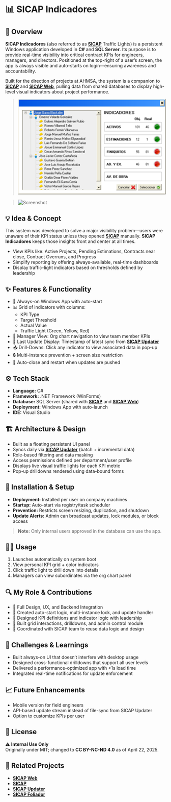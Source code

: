 # 📊 SICAP Indicadores

## 🧭 Overview
**SICAP Indicadores** (also referred to as **[SICAP](https://github.com/HermiloOrtega/SICAP)** Traffic Lights) is a persistent Windows application developed in **C#** and **SQL Server**. Its purpose is to provide real-time visibility into critical contract KPIs for engineers, managers, and directors. Positioned at the top-right of a user’s screen, the app is always visible and auto-starts on login—ensuring awareness and accountability.

Built for the direction of projects at AHMSA, the system is a companion to **[SICAP](https://github.com/HermiloOrtega/SICAP)** and **[SICAP Web](https://github.com/HermiloOrtega/SICAP-Web)**, pulling data from shared databases to display high-level visual indicators about project performance.

> ![Screenshot](./assets/4.png)

> ![Screenshot](./assets/1.png)

## 💡 Idea & Concept
This system was developed to solve a major visibility problem—users were unaware of their KPI status unless they opened **[SICAP](https://github.com/HermiloOrtega/SICAP)** manually. **SICAP Indicadores** keeps those insights front and center at all times.

- View KPIs like: Active Projects, Pending Estimations, Contracts near close, Contract Overruns, and Progress
- Simplify reporting by offering always-available, real-time dashboards
- Display traffic-light indicators based on thresholds defined by leadership

## ✨ Features & Functionality
- 📌 Always-on Windows App with auto-start
- 📊 Grid of indicators with columns:
  - KPI Type
  - Target Threshold
  - Actual Value
  - Traffic Light (Green, Yellow, Red)
- 🧭 Manager View: Org chart navigation to view team member KPIs
- 📅 Last Update Display: Timestamp of latest sync from **[SICAP Updater](https://github.com/HermiloOrtega/SICAP-Web-Updates)**
- 📥 Drill-Downs: Click any indicator to view associated data in pop-up
- 🔒 Multi-instance prevention + screen size restriction
- 🧪 Auto-close and restart when updates are pushed

## ⚙️ Tech Stack
- **Language:** C#
- **Framework:** .NET Framework (WinForms)
- **Database:** SQL Server (shared with **[SICAP](https://github.com/HermiloOrtega/SICAP)** and **[SICAP Web](https://github.com/HermiloOrtega/SICAP-Web)**)
- **Deployment:** Windows App with auto-launch
- **IDE:** Visual Studio

## 🏗 Architecture & Design
- Built as a floating persistent UI panel
- Syncs daily via **[SICAP Updater](https://github.com/HermiloOrtega/SICAP-Web-Updates)** (batch + incremental data)
- Role-based filtering and data masking
- Access permissions defined per department/user profile
- Displays live visual traffic lights for each KPI metric
- Pop-up drilldowns rendered using data-bound forms

## 🚀 Installation & Setup
- **Deployment:** Installed per user on company machines
- **Startup:** Auto-start via registry/task scheduler
- **Prevention:** Restricts screen resizing, duplication, and shutdown
- **Update Alerts:** Admin can broadcast updates, lock modules, or block access

> **Note:** Only internal users approved in the database can use the app.

## 🧑‍💻 Usage
1. Launches automatically on system boot
2. View personal KPI grid + color indicators
3. Click traffic light to drill down into details
4. Managers can view subordinates via the org chart panel

## 🔍 My Role & Contributions
- 💼 Full Design, UX, and Backend Integration
- 🔧 Created auto-start logic, multi-instance lock, and update handler
- 🧠 Designed KPI definitions and indicator logic with leadership
- 🧾 Built grid interactions, drilldowns, and admin control module
- 🤝 Coordinated with SICAP team to reuse data logic and design

## 🧗 Challenges & Learnings
- Built always-on UI that doesn’t interfere with desktop usage
- Designed cross-functional drilldowns that support all user levels
- Delivered a performance-optimized app with <1s load time
- Integrated real-time notifications for update enforcement

## 📈 Future Enhancements
- Mobile version for field engineers
- API-based update stream instead of file-sync from SICAP Updater
- Option to customize KPIs per user

## 🪪 License
⚠️ **Internal Use Only**  
Originally under MIT; changed to **CC BY-NC-ND 4.0** as of April 22, 2025.

## 🔗 Related Projects
- **[SICAP Web](https://github.com/HermiloOrtega/SICAP-Web)**
- **[SICAP](https://github.com/HermiloOrtega/SICAP)**
- **[SICAP Updater](https://github.com/HermiloOrtega/SICAP-Web-Updates)**
- **[SICAP Foliador](https://github.com/HermiloOrtega/SICAP-Folio-Manager)**